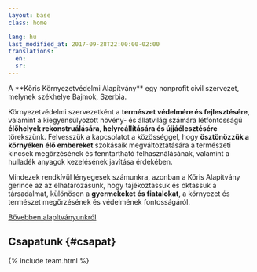 ```yaml
---
layout: base
class: home

lang: hu
last_modified_at: 2017-09-28T22:00:00-02:00
translations:
  en:
  sr:
---
```

<div id="bemutatkozas" class="color--light-green content-block intro more-link" markdown="1">
A **Kőris Környezetvédelmi Alapítvány** egy nonprofit civil szervezet, melynek
székhelye Bajmok, Szerbia.

Környezetvédelmi szervezetként a **természet védelmére és fejlesztésére**,
valamint a kiegyensúlyozott növény- és állatvilág számára létfontosságú
**élőhelyek rekonstruálására, helyreállítására és újjáélesztésére** törekszünk.
Felvesszük a kapcsolatot a közösséggel, hogy **ösztönözzük a környéken élő
embereket** szokásaik megváltoztatására a természeti kincsek megőrzésének és
fenntartható felhasználásának, valamint a hulladék anyagok kezelésének javítása
érdekében.

Mindezek rendkívül lényegesek számunkra, azonban a Kőris Alapítvány gerince az
az elhatározásunk, hogy tájékoztassuk és oktassuk a társadalmat, különösen a
**gyermekeket és fiatalokat**, a környezet és természet megőrzésének és
védelmének fontosságáról.
</div>

[Bővebben alapítványunkról](/hu/rolunk/)

## Csapatunk {#csapat}

{% include team.html %}
